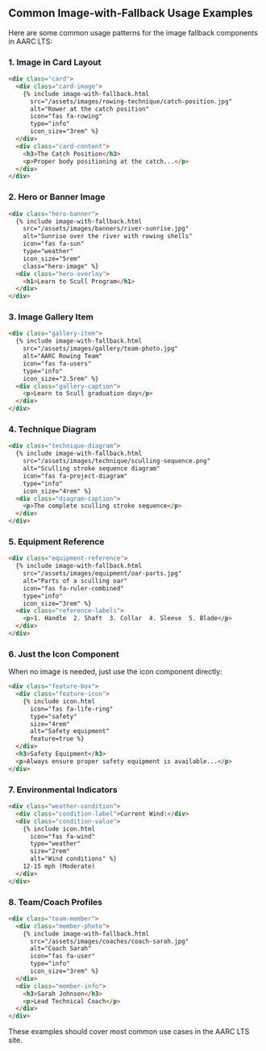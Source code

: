 ## Common Image-with-Fallback Usage Examples

Here are some common usage patterns for the image fallback components in AARC LTS:

### 1. Image in Card Layout

```html
<div class="card">
  <div class="card-image">
    {% include image-with-fallback.html 
      src="/assets/images/rowing-technique/catch-position.jpg" 
      alt="Rower at the catch position"
      icon="fas fa-rowing" 
      type="info"
      icon_size="3rem" %}
  </div>
  <div class="card-content">
    <h3>The Catch Position</h3>
    <p>Proper body positioning at the catch...</p>
  </div>
</div>
```

### 2. Hero or Banner Image

```html
<div class="hero-banner">
  {% include image-with-fallback.html 
    src="/assets/images/banners/river-sunrise.jpg" 
    alt="Sunrise over the river with rowing shells"
    icon="fas fa-sun" 
    type="weather"
    icon_size="5rem"
    class="hero-image" %}
  <div class="hero-overlay">
    <h1>Learn to Scull Program</h1>
  </div>
</div>
```

### 3. Image Gallery Item

```html
<div class="gallery-item">
  {% include image-with-fallback.html 
    src="/assets/images/gallery/team-photo.jpg" 
    alt="AARC Rowing Team"
    icon="fas fa-users" 
    type="info"
    icon_size="2.5rem" %}
  <div class="gallery-caption">
    <p>Learn to Scull graduation day</p>
  </div>
</div>
```

### 4. Technique Diagram

```html
<div class="technique-diagram">
  {% include image-with-fallback.html 
    src="/assets/images/technique/sculling-sequence.png" 
    alt="Sculling stroke sequence diagram"
    icon="fas fa-project-diagram" 
    type="info"
    icon_size="4rem" %}
  <div class="diagram-caption">
    <p>The complete sculling stroke sequence</p>
  </div>
</div>
```

### 5. Equipment Reference

```html
<div class="equipment-reference">
  {% include image-with-fallback.html 
    src="/assets/images/equipment/oar-parts.jpg" 
    alt="Parts of a sculling oar"
    icon="fas fa-ruler-combined" 
    type="info"
    icon_size="3rem" %}
  <div class="reference-labels">
    <p>1. Handle  2. Shaft  3. Collar  4. Sleeve  5. Blade</p>
  </div>
</div>
```

### 6. Just the Icon Component

When no image is needed, just use the icon component directly:

```html
<div class="feature-box">
  <div class="feature-icon">
    {% include icon.html 
      icon="fas fa-life-ring" 
      type="safety" 
      size="4rem" 
      alt="Safety equipment" 
      feature=true %}
  </div>
  <h3>Safety Equipment</h3>
  <p>Always ensure proper safety equipment is available...</p>
</div>
```

### 7. Environmental Indicators

```html
<div class="weather-condition">
  <div class="condition-label">Current Wind:</div>
  <div class="condition-value">
    {% include icon.html 
      icon="fas fa-wind" 
      type="weather" 
      size="2rem" 
      alt="Wind conditions" %}
    12-15 mph (Moderate)
  </div>
</div>
```

### 8. Team/Coach Profiles

```html
<div class="team-member">
  <div class="member-photo">
    {% include image-with-fallback.html 
      src="/assets/images/coaches/coach-sarah.jpg" 
      alt="Coach Sarah"
      icon="fas fa-user" 
      type="info"
      icon_size="3rem" %}
  </div>
  <div class="member-info">
    <h3>Sarah Johnson</h3>
    <p>Lead Technical Coach</p>
  </div>
</div>
```

These examples should cover most common use cases in the AARC LTS site.
